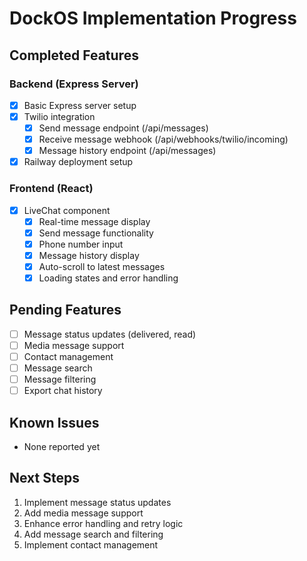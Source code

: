 # DockOS Implementation Progress

## Completed Features

### Backend (Express Server)
- [x] Basic Express server setup
- [x] Twilio integration
  - [x] Send message endpoint (/api/messages)
  - [x] Receive message webhook (/api/webhooks/twilio/incoming)
  - [x] Message history endpoint (/api/messages)
- [x] Railway deployment setup

### Frontend (React)
- [x] LiveChat component
  - [x] Real-time message display
  - [x] Send message functionality
  - [x] Phone number input
  - [x] Message history display
  - [x] Auto-scroll to latest messages
  - [x] Loading states and error handling

## Pending Features
- [ ] Message status updates (delivered, read)
- [ ] Media message support
- [ ] Contact management
- [ ] Message search
- [ ] Message filtering
- [ ] Export chat history

## Known Issues
- None reported yet

## Next Steps
1. Implement message status updates
2. Add media message support
3. Enhance error handling and retry logic
4. Add message search and filtering
5. Implement contact management
